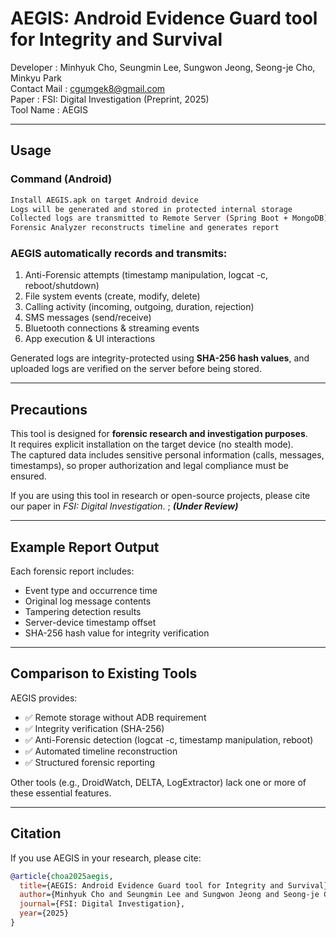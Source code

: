# AEGIS: Android Evidence Guard tool for Integrity and Survival

Developer : Minhyuk Cho, Seungmin Lee, Sungwon Jeong, Seong-je Cho, Minkyu Park  
Contact Mail : cgumgek8@gmail.com  
Paper : FSI: Digital Investigation (Preprint, 2025)  
Tool Name : AEGIS  

---

## Usage

### Command (Android)

```bash
Install AEGIS.apk on target Android device
Logs will be generated and stored in protected internal storage
Collected logs are transmitted to Remote Server (Spring Boot + MongoDB)
Forensic Analyzer reconstructs timeline and generates report
```

### AEGIS automatically records and transmits:
1. Anti-Forensic attempts (timestamp manipulation, logcat -c, reboot/shutdown)  
2. File system events (create, modify, delete)  
3. Calling activity (incoming, outgoing, duration, rejection)  
4. SMS messages (send/receive)  
5. Bluetooth connections & streaming events  
6. App execution & UI interactions  

Generated logs are integrity-protected using **SHA-256 hash values**, and uploaded logs are verified on the server before being stored.

---

## Precautions

This tool is designed for **forensic research and investigation purposes**.  
It requires explicit installation on the target device (no stealth mode).  
The captured data includes sensitive personal information (calls, messages, timestamps), so proper authorization and legal compliance must be ensured.  

If you are using this tool in research or open-source projects, please cite our paper in *FSI: Digital Investigation*. ; _**(Under Review)**_  

---

## Example Report Output

Each forensic report includes:
- Event type and occurrence time  
- Original log message contents  
- Tampering detection results  
- Server-device timestamp offset  
- SHA-256 hash value for integrity verification  

---

## Comparison to Existing Tools  

AEGIS provides:
- ✅ Remote storage without ADB requirement  
- ✅ Integrity verification (SHA-256)  
- ✅ Anti-Forensic detection (logcat -c, timestamp manipulation, reboot)  
- ✅ Automated timeline reconstruction  
- ✅ Structured forensic reporting  

Other tools (e.g., DroidWatch, DELTA, LogExtractor) lack one or more of these essential features.

---

## Citation

If you use AEGIS in your research, please cite:

```bibtex
@article{choa2025aegis,
  title={AEGIS: Android Evidence Guard tool for Integrity and Survival},
  author={Minhyuk Cho and Seungmin Lee and Sungwon Jeong and Seong-je Cho and Minkyu Park},
  journal={FSI: Digital Investigation},
  year={2025}
}
```
